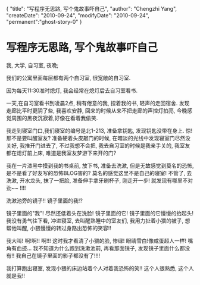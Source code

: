 {
    "title": "写程序无思路, 写个鬼故事吓自己",
    "author": "Chengzhi Yang",
    "createDate": "2010-09-24",
    "modifyDate": "2010-09-24",
    "permanent":"ghost-story-0"
}

# 写程序无思路, 写个鬼故事吓自己

我, 大学, 自习室, 夜晚;

我们的公寓里面每层都有两个自习室, 很宽敞的自习室.

因为每天11:30准时熄灯, 我会经常在熄灯后去自习室看书.

一天,在自习室看书到凌晨2点, 稍有倦意的我, 捏着我的书, 轻声的走回宿舍. 发现走廊比平时更阴了些, 我喜欢安静, 回来的时候从来不把走廊的声控灯拍亮, 今晚感觉周围的黑夜沉寂着,好像在看着我偷笑.

我走到寝室门口,我们寝室的编号是北1-213, 准备拿钥匙, 发现钥匙没带在身上. 惊! 那不是要叫醒室友? 准备硬着头皮敲门的时候, 在暗淡的光线中发现寝室门尽然没关好, 我推开门进去了, 不过我想不会把, 我去自习室的时候是我亲手关的, 我室友都在熄灯前上床, 难道是我室友梦游下来开的门?

我在一片漆黑中摸到我的书桌前, 放下书, 准备去洗漱, 但是无故感觉到莫名的恐怖, 是不是看了好友写的恐怖BLOG害的? 莫名的感觉这里不是自己的寝室! 不管了, 去洗漱, 开水龙头, 抹了一把脸, 准备伸手拿牙刷杯子, 刚走开一步! 就发现有哪里不对劲~~ !!!!

洗漱池旁的镜子!! 镜子里面的我!?

镜子里面的"我"! 尽然还低着头在洗脸! 镜子里面的它! 镜子里面的它慢慢的抬起头! 我没有勇气往下看, 冲进寝室, 去叫醒熟睡中的室友们, 我用力扯着小猥的被子, 想帮他叫醒, 小猥慢慢的转过身路出恐怖的笑容!!

我大叫! 啊!啊!! 啊!!! 这时我才看清了小猥的脸, 惨绿! 眼睛雪白!像咸蛋超人一样! 嘴角有血迹… 我不知道为什么跑到洗漱池前, 再看那面镜子, 发现镜子里面什么都没有!! 我自己在镜子里面的影子都没有了!!!!

我打算跑出寝室, 发现小猥的床边站着个人对着我恐怖的笑!! 这个人很熟悉, 这个人就是我!!
